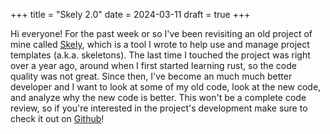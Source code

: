 +++
title = "Skely 2.0"
date = 2024-03-11
draft = true
+++

Hi everyone! For the past week or so I've been revisiting an old project of mine 
called [Skely](https://github.com/pants721/skely), which is a tool I wrote to 
help use and manage project templates (a.k.a. skeletons). The last time I 
touched the project was right over a year ago, around when I first started 
learning rust, so the code quality was not great. Since then, I've become an 
much much better developer and I want to look at some of my old code, look at 
the new code, and analyze why the new code is better. This won't be a complete 
code review, so if you're interested in the project's development make sure to 
check it out on [Github](https://github.com/pants721/skely)!
